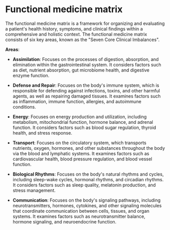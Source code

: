 # Functional medicine matrix

The functional medicine matrix is a framework for organizing and evaluating a patient's health history, symptoms, and clinical findings within a comprehensive and holistic context. The functional medicine matrix consists of six key areas, known as the "Seven Core Clinical Imbalances".

**Areas**:

* **Assimilation**: Focuses on the processes of digestion, absorption, and elimination within the gastrointestinal system. It considers factors such as diet, nutrient absorption, gut microbiome health, and digestive enzyme function.

* **Defense and Repair**: Focuses on the body's immune system, which is responsible for defending against infections, toxins, and other harmful agents, as well as repairing damaged tissues. It examines factors such as inflammation, immune function, allergies, and autoimmune conditions.

* **Energy**: Focuses on energy production and utilization, including metabolism, mitochondrial function, hormone balance, and adrenal function. It considers factors such as blood sugar regulation, thyroid health, and stress response.

* **Transport**: Focuses on the circulatory system, which transports nutrients, oxygen, hormones, and other substances throughout the body via the blood and lymphatic systems. It examines factors such as cardiovascular health, blood pressure regulation, and blood vessel function.

* **Biological Rhythms**: Focuses on the body's natural rhythms and cycles, including sleep-wake cycles, hormonal rhythms, and circadian rhythms. It considers factors such as sleep quality, melatonin production, and stress management.

* **Communication**: Focuses on the body's signaling pathways, including neurotransmitters, hormones, cytokines, and other signaling molecules that coordinate communication between cells, tissues, and organ systems. It examines factors such as neurotransmitter balance, hormone signaling, and neuroendocrine function.
